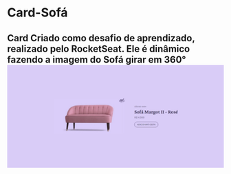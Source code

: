 # Card-Sofá

<h2>Card Criado como desafio de aprendizado, realizado pelo RocketSeat. Ele é dinâmico fazendo a imagem do Sofá girar em 360°

<img src="./Assets/Captura da Web_13-6-2023_221356_.jpeg">
